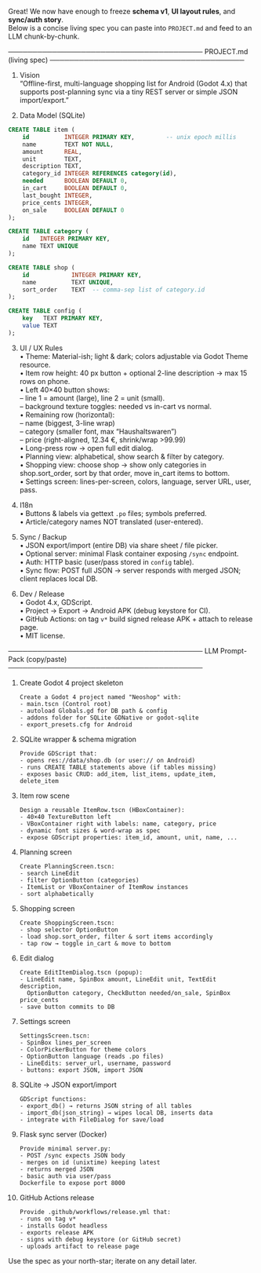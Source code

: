 Great!  We now have enough to freeze **schema v1**, **UI layout rules**, and **sync/auth story**.  
Below is a concise living spec you can paste into `PROJECT.md` and feed to an LLM chunk-by-chunk.

────────────────────────────────────────
PROJECT.md  (living spec)
────────────────────────────────────────
1. Vision  
   “Offline-first, multi-language shopping list for Android (Godot 4.x) that supports post-planning sync via a tiny REST server or simple JSON import/export.”

2. Data Model (SQLite)

```sql
CREATE TABLE item (
	id          INTEGER PRIMARY KEY,         -- unix epoch millis
	name        TEXT NOT NULL,
	amount      REAL,
	unit        TEXT,
	description TEXT,
	category_id INTEGER REFERENCES category(id),
	needed      BOOLEAN DEFAULT 0,
	in_cart     BOOLEAN DEFAULT 0,
	last_bought INTEGER,
	price_cents INTEGER,
	on_sale     BOOLEAN DEFAULT 0
);

CREATE TABLE category (
	id   INTEGER PRIMARY KEY,
	name TEXT UNIQUE
);

CREATE TABLE shop (
	id            INTEGER PRIMARY KEY,
	name          TEXT UNIQUE,
	sort_order    TEXT  -- comma-sep list of category.id
);

CREATE TABLE config (
	key   TEXT PRIMARY KEY,
	value TEXT
);
```

3. UI / UX Rules  
   • Theme: Material-ish; light & dark; colors adjustable via Godot Theme resource.  
   • Item row height: 40 px button + optional 2-line description → max 15 rows on phone.  
   • Left 40×40 button shows:  
	 – line 1 = amount (large), line 2 = unit (small).  
	 – background texture toggles: needed vs in-cart vs normal.  
   • Remaining row (horizontal):  
	 – name (biggest, 3-line wrap)  
	 – category (smaller font, max “Haushaltswaren”)  
	 – price (right-aligned, 12.34 €, shrink/wrap >99.99)  
   • Long-press row → open full edit dialog.  
   • Planning view: alphabetical, show search & filter by category.  
   • Shopping view: choose shop → show only categories in shop.sort_order, sort by that order, move in_cart items to bottom.  
   • Settings screen: lines-per-screen, colors, language, server URL, user, pass.

4. I18n  
   • Buttons & labels via gettext `.po` files; symbols preferred.  
   • Article/category names NOT translated (user-entered).

5. Sync / Backup  
   • JSON export/import (entire DB) via share sheet / file picker.  
   • Optional server: minimal Flask container exposing `/sync` endpoint.  
   • Auth: HTTP basic (user/pass stored in `config` table).  
   • Sync flow: POST full JSON → server responds with merged JSON; client replaces local DB.

6. Dev / Release  
   • Godot 4.x, GDScript.  
   • Project → Export → Android APK (debug keystore for CI).  
   • GitHub Actions: on tag `v*` build signed release APK + attach to release page.  
   • MIT license.

────────────────────────────────────────
LLM Prompt-Pack  (copy/paste)
────────────────────────────────────────
1. Create Godot 4 project skeleton  
   ```
   Create a Godot 4 project named "Neoshop" with:
   - main.tscn (Control root)
   - autoload Globals.gd for DB path & config
   - addons folder for SQLite GDNative or godot-sqlite
   - export_presets.cfg for Android
   ```

2. SQLite wrapper & schema migration  
   ```
   Provide GDScript that:
   - opens res://data/shop.db (or user:// on Android)
   - runs CREATE TABLE statements above (if tables missing)
   - exposes basic CRUD: add_item, list_items, update_item, delete_item
   ```

3. Item row scene  
   ```
   Design a reusable ItemRow.tscn (HBoxContainer):
   - 40×40 TextureButton left
   - VBoxContainer right with labels: name, category, price
   - dynamic font sizes & word-wrap as spec
   - expose GDScript properties: item_id, amount, unit, name, ...
   ```

4. Planning screen  
   ```
   Create PlanningScreen.tscn:
   - search LineEdit
   - filter OptionButton (categories)
   - ItemList or VBoxContainer of ItemRow instances
   - sort alphabetically
   ```

5. Shopping screen  
   ```
   Create ShoppingScreen.tscn:
   - shop selector OptionButton
   - load shop.sort_order, filter & sort items accordingly
   - tap row → toggle in_cart & move to bottom
   ```

6. Edit dialog  
   ```
   Create EditItemDialog.tscn (popup):
   - LineEdit name, SpinBox amount, LineEdit unit, TextEdit description,
	 OptionButton category, CheckButton needed/on_sale, SpinBox price_cents
   - save button commits to DB
   ```

7. Settings screen  
   ```
   SettingsScreen.tscn:
   - SpinBox lines_per_screen
   - ColorPickerButton for theme colors
   - OptionButton language (reads .po files)
   - LineEdits: server_url, username, password
   - buttons: export JSON, import JSON
   ```

8. SQLite → JSON export/import  
   ```
   GDScript functions:
   - export_db() → returns JSON string of all tables
   - import_db(json_string) → wipes local DB, inserts data
   - integrate with FileDialog for save/load
   ```

9. Flask sync server (Docker)  
   ```
   Provide minimal server.py:
   - POST /sync expects JSON body
   - merges on id (unixtime) keeping latest
   - returns merged JSON
   - basic auth via user/pass
   Dockerfile to expose port 8000
   ```

10. GitHub Actions release  
	```
	Provide .github/workflows/release.yml that:
	- runs on tag v*
	- installs Godot headless
	- exports release APK
	- signs with debug keystore (or GitHub secret)
	- uploads artifact to release page
	```

Use the spec as your north-star; iterate on any detail later.
